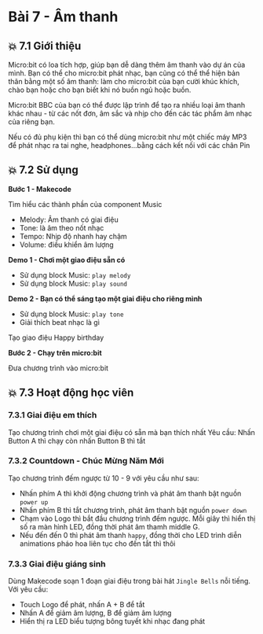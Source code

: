 # Bài 7 - Âm thanh

## 💥 7.1 Giới thiệu

Micro:bit có loa tích hợp, giúp bạn dễ dàng thêm âm thanh vào dự án của mình. Bạn có thể cho micro:bit phát nhạc, bạn cũng có thể thể hiện bản thân bằng một số âm thanh: làm cho micro:bit của bạn cười khúc khích, chào bạn hoặc cho bạn biết khi nó buồn ngủ hoặc buồn.


Micro:bit BBC của bạn có thể được lập trình để tạo ra nhiều loại âm thanh khác nhau - từ các nốt đơn, âm sắc và nhịp cho đến các tác phẩm âm nhạc của riêng bạn.


Nếu có đủ phụ kiện thì bạn có thể dùng micro:bit như một chiếc máy MP3 để phát nhạc ra tai nghe, headphones...bằng cách kết nối với các chân Pin


## 💥 7.2 Sử dụng

**Bước 1 - Makecode**

Tìm hiểu các thành phần của component Music

* Melody: Âm thanh có giai điệu
* Tone: là âm theo nốt nhạc
* Tempo: Nhịp độ nhanh hay chậm
* Volume: điều khiển âm lượng


**Demo 1 -  Chơi một giao điệu sẵn có**

* Sử dụng block Music: `play melody`
* Sử dụng block Music: `play sound`

**Demo 2 -  Bạn có thể sáng tạo một giai điệu cho riêng mình**

* Sử dụng block Music: `play tone`
* Giải thích beat nhạc là gì

Tạo giao điệu Happy birthday


**Bước 2 - Chạy trên micro:bit**

Đưa chương trình vào micro:bit

## 💥 7.3 Hoạt động học viên

### 7.3.1 Giai điệu em thích

Tạo chương trình chơi một giai điệu có sẵn mà bạn thích nhất
Yêu cầu: Nhấn Button A thì chạy còn nhấn Button B thì tắt


### 7.3.2 Countdown - Chúc Mừng Năm Mới

Tạo chương trình đếm ngược từ 10 - 9 với yêu cầu như sau:

* Nhấn phím A thì khởi động chương trình và phát âm thanh bật nguồn `power up`
* Nhấn phím B thì tắt chương trình, phát âm thanh bật nguồn `power down`
* Chạm vào Logo thì bắt đầu chương trình đếm ngược. Mỗi giây thì hiển thị số ra màn hình LED, đồng thời phát âm thamh middle G.
* Nếu đến đến 0 thì phát âm thanh `happy`, đồng thời cho LED trình diễn animations pháo hoa liên tục cho đến tắt thì thôi


### 7.3.3 Giai điệu giáng sinh

Dùng Makecode soạn 1 đoạn giai điệu trong bài hát `Jingle Bells` nỗi tiếng.
Với yêu cầu:

* Touch Logo để phát, nhấn A + B để tắt
* Nhấn A để giảm âm lượng, B để giảm âm lượng
* Hiển thị ra LED biểu tượng bông tuyết khi nhạc đang phát